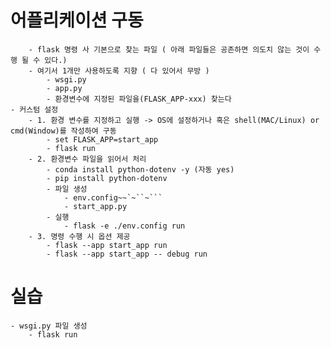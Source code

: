 # 어플리케이션 구동
        - flask 명령 사 기본으로 찾는 파일 ( 아래 파일들은 공존하면 의도치 않는 것이 수행 될 수 있다.)
        - 여기서 1개만 사용하도록 지향 ( 다 있어서 무방 )
            - wsgi.py
            - app.py
            - 환경변수에 지정된 파일을(FLASK_APP-xxx) 찾는다
    - 커스텀 설정
        - 1. 환경 변수를 지정하고 실행 -> OS에 설정하거나 혹은 shell(MAC/Linux) or cmd(Window)를 작성하여 구동
            - set FLASK_APP=start_app
            - flask run
        - 2. 환경변수 파일을 읽어서 처리
            - conda install python-dotenv -y (자동 yes)
            - pip install python-dotenv
            - 파일 생성
                - env.config~~`~``~```
                - start_app.py
            - 실행
                - flask -e ./env.config run
        - 3. 명령 수행 시 옵션 제공
            - flask --app start_app run
            - flask --app start_app -- debug run
        


# 실습

    - wsgi.py 파일 생성
        - flask run